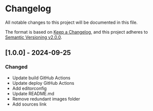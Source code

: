 # Changelog

All notable changes to this project will be documented in this file.

The format is based on [Keep a Changelog](https://keepachangelog.com/en/1.0.0/),
and this project adheres to [Semantic Versioning v2.0.0](https://semver.org/spec/v2.0.0.html).

## [1.0.0] - 2024-09-25

### Changed

- Update build GitHub Actions
- Update deploy GitHub Actions
- Add editorconfig
- Update README.md
- Remove redundant images folder
- Add sources link
